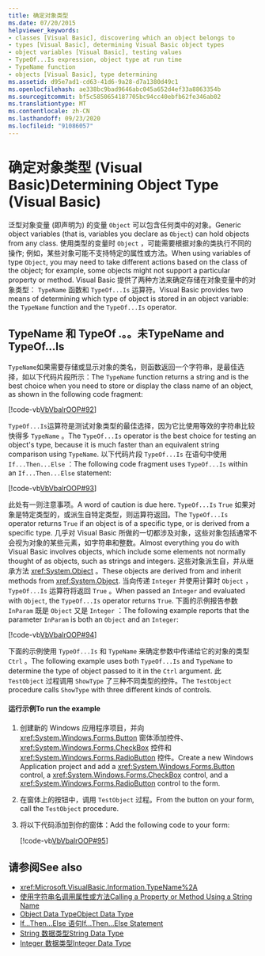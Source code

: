 ```yaml
---
title: 确定对象类型
ms.date: 07/20/2015
helpviewer_keywords:
- classes [Visual Basic], discovering which an object belongs to
- types [Visual Basic], determining Visual Basic object types
- object variables [Visual Basic], testing values
- TypeOf...Is expression, object type at run time
- TypeName function
- objects [Visual Basic], type determining
ms.assetid: d95e7ad1-cd63-41d6-9a28-d7a1380d49c1
ms.openlocfilehash: ae338bc9bad9646abc045a652d4ef33a8863354b
ms.sourcegitcommit: bf5c5850654187705bc94cc40ebfb62fe346ab02
ms.translationtype: MT
ms.contentlocale: zh-CN
ms.lasthandoff: 09/23/2020
ms.locfileid: "91086057"
---
```

# <a name="determining-object-type-visual-basic"></a><span data-ttu-id="2095e-102">确定对象类型 (Visual Basic)</span><span class="sxs-lookup"><span data-stu-id="2095e-102">Determining Object Type (Visual Basic)</span></span>

<span data-ttu-id="2095e-103">泛型对象变量 (即声明为) 的变量 `Object` 可以包含任何类中的对象。</span><span class="sxs-lookup"><span data-stu-id="2095e-103">Generic object variables (that is, variables you declare as `Object`) can hold objects from any class.</span></span> <span data-ttu-id="2095e-104">使用类型的变量时 `Object` ，可能需要根据对象的类执行不同的操作; 例如，某些对象可能不支持特定的属性或方法。</span><span class="sxs-lookup"><span data-stu-id="2095e-104">When using variables of type `Object`, you may need to take different actions based on the class of the object; for example, some objects might not support a particular property or method.</span></span> <span data-ttu-id="2095e-105">Visual Basic 提供了两种方法来确定存储在对象变量中的对象类型： `TypeName` 函数和 `TypeOf...Is` 运算符。</span><span class="sxs-lookup"><span data-stu-id="2095e-105">Visual Basic provides two means of determining which type of object is stored in an object variable: the `TypeName` function and the `TypeOf...Is` operator.</span></span>  
  
## <a name="typename-and-typeofis"></a><span data-ttu-id="2095e-106">TypeName 和 TypeOf .。。未</span><span class="sxs-lookup"><span data-stu-id="2095e-106">TypeName and TypeOf…Is</span></span>  

 <span data-ttu-id="2095e-107">`TypeName`如果需要存储或显示对象的类名，则函数返回一个字符串，是最佳选择，如以下代码片段所示：</span><span class="sxs-lookup"><span data-stu-id="2095e-107">The `TypeName` function returns a string and is the best choice when you need to store or display the class name of an object, as shown in the following code fragment:</span></span>  
  
 [!code-vb[VbVbalrOOP#92](~/samples/snippets/visualbasic/VS_Snippets_VBCSharp/VbVbalrOOP/VB/OOP.vb#92)]  
  
 <span data-ttu-id="2095e-108">`TypeOf...Is`运算符是测试对象类型的最佳选择，因为它比使用等效的字符串比较快得多 `TypeName` 。</span><span class="sxs-lookup"><span data-stu-id="2095e-108">The `TypeOf...Is` operator is the best choice for testing an object's type, because it is much faster than an equivalent string comparison using `TypeName`.</span></span> <span data-ttu-id="2095e-109">以下代码片段 `TypeOf...Is` 在语句中使用 `If...Then...Else` ：</span><span class="sxs-lookup"><span data-stu-id="2095e-109">The following code fragment uses `TypeOf...Is` within an `If...Then...Else` statement:</span></span>  
  
 [!code-vb[VbVbalrOOP#93](~/samples/snippets/visualbasic/VS_Snippets_VBCSharp/VbVbalrOOP/VB/OOP.vb#93)]  
  
 <span data-ttu-id="2095e-110">此处有一则注意事项。</span><span class="sxs-lookup"><span data-stu-id="2095e-110">A word of caution is due here.</span></span> <span data-ttu-id="2095e-111">`TypeOf...Is` `True` 如果对象是特定类型的，或派生自特定类型，则运算符返回。</span><span class="sxs-lookup"><span data-stu-id="2095e-111">The `TypeOf...Is` operator returns `True` if an object is of a specific type, or is derived from a specific type.</span></span> <span data-ttu-id="2095e-112">几乎对 Visual Basic 所做的一切都涉及对象，这些对象包括通常不会视为对象的某些元素，如字符串和整数。</span><span class="sxs-lookup"><span data-stu-id="2095e-112">Almost everything you do with Visual Basic involves objects, which include some elements not normally thought of as objects, such as strings and integers.</span></span> <span data-ttu-id="2095e-113">这些对象派生自，并从继承方法 <xref:System.Object> 。</span><span class="sxs-lookup"><span data-stu-id="2095e-113">These objects are derived from and inherit methods from <xref:System.Object>.</span></span> <span data-ttu-id="2095e-114">当向传递 `Integer` 并使用计算时 `Object` ， `TypeOf...Is` 运算符将返回 `True` 。</span><span class="sxs-lookup"><span data-stu-id="2095e-114">When passed an `Integer` and evaluated with `Object`, the `TypeOf...Is` operator returns `True`.</span></span> <span data-ttu-id="2095e-115">下面的示例报告参数 `InParam` 既是 `Object` 又是 `Integer` ：</span><span class="sxs-lookup"><span data-stu-id="2095e-115">The following example reports that the parameter `InParam` is both an `Object` and an `Integer`:</span></span>  
  
 [!code-vb[VbVbalrOOP#94](~/samples/snippets/visualbasic/VS_Snippets_VBCSharp/VbVbalrOOP/VB/OOP.vb#94)]  
  
 <span data-ttu-id="2095e-116">下面的示例使用 `TypeOf...Is` 和 `TypeName` 来确定参数中传递给它的对象的类型 `Ctrl` 。</span><span class="sxs-lookup"><span data-stu-id="2095e-116">The following example uses both `TypeOf...Is` and `TypeName` to determine the type of object passed to it in the `Ctrl` argument.</span></span> <span data-ttu-id="2095e-117">此 `TestObject` 过程调用 `ShowType` 了三种不同类型的控件。</span><span class="sxs-lookup"><span data-stu-id="2095e-117">The `TestObject` procedure calls `ShowType` with three different kinds of controls.</span></span>  
  
#### <a name="to-run-the-example"></a><span data-ttu-id="2095e-118">运行示例</span><span class="sxs-lookup"><span data-stu-id="2095e-118">To run the example</span></span>  
  
1. <span data-ttu-id="2095e-119">创建新的 Windows 应用程序项目，并向 <xref:System.Windows.Forms.Button> 窗体添加控件、 <xref:System.Windows.Forms.CheckBox> 控件和 <xref:System.Windows.Forms.RadioButton> 控件。</span><span class="sxs-lookup"><span data-stu-id="2095e-119">Create a new Windows Application project and add a <xref:System.Windows.Forms.Button> control, a <xref:System.Windows.Forms.CheckBox> control, and a <xref:System.Windows.Forms.RadioButton> control to the form.</span></span>  
  
2. <span data-ttu-id="2095e-120">在窗体上的按钮中，调用 `TestObject` 过程。</span><span class="sxs-lookup"><span data-stu-id="2095e-120">From the button on your form, call the `TestObject` procedure.</span></span>  
  
3. <span data-ttu-id="2095e-121">将以下代码添加到你的窗体：</span><span class="sxs-lookup"><span data-stu-id="2095e-121">Add the following code to your form:</span></span>  
  
     [!code-vb[VbVbalrOOP#95](~/samples/snippets/visualbasic/VS_Snippets_VBCSharp/VbVbalrOOP/VB/OOP.vb#95)]  
  
## <a name="see-also"></a><span data-ttu-id="2095e-122">请参阅</span><span class="sxs-lookup"><span data-stu-id="2095e-122">See also</span></span>

- <xref:Microsoft.VisualBasic.Information.TypeName%2A>
- [<span data-ttu-id="2095e-123">使用字符串名调用属性或方法</span><span class="sxs-lookup"><span data-stu-id="2095e-123">Calling a Property or Method Using a String Name</span></span>](calling-a-property-or-method-using-a-string-name.md)
- [<span data-ttu-id="2095e-124">Object Data Type</span><span class="sxs-lookup"><span data-stu-id="2095e-124">Object Data Type</span></span>](../../../language-reference/data-types/object-data-type.md)
- [<span data-ttu-id="2095e-125">If...Then...Else 语句</span><span class="sxs-lookup"><span data-stu-id="2095e-125">If...Then...Else Statement</span></span>](../../../language-reference/statements/if-then-else-statement.md)
- [<span data-ttu-id="2095e-126">String 数据类型</span><span class="sxs-lookup"><span data-stu-id="2095e-126">String Data Type</span></span>](../../../language-reference/data-types/string-data-type.md)
- [<span data-ttu-id="2095e-127">Integer 数据类型</span><span class="sxs-lookup"><span data-stu-id="2095e-127">Integer Data Type</span></span>](../../../language-reference/data-types/integer-data-type.md)

